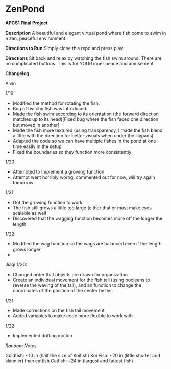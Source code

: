 # ZenPond
**APCS1 Final Project**


**Description**
A beautiful and elegant virtual pond where fish come to swim in a zen, peaceful environment.

**Directions to Run**
Simply clone this repo and press play.

**Directions**
Sit back and relax by watching the fish swim around. There are no complicated buttons. This is for YOUR inner peace and amusement.

**Changelog**

Alvin

1/19:
* Modified the method for rotating the fish.
* Bug of twitchy fish was introduced.
* Made the fish swim according to its orientation (the forward direction matches up to its head)[Fixed bug where the fish faced one direction but moved in another]
* Made the fish more textured (using transparency, I made the fish blend a little with the direction for better visuals when under the lilypads)
* Adapted the code so we can have multiple fishes in the pond at one time easily in the setup
* Fixed the boundaries so they function more consistently

1/20:
* Attempted to implement a growing function
* Attempt went horribly worng; commented out for now, will try again tomorrow

1/21:
* Got the growing function to work
* The fish still grows a little too large (either that or must make eyes scalable as well
* Discovered that the wagging function becomes more off the longer the length

1/22:
* Modified the wag function so the wags are balanced even if the length grows longer
* 

Jiaqi
1/20:
* Changed order that objects are drawn for organization
* Create an individual movement for the fish tail (using booleans to reverse the waving of the tail), and an function to change the coordinates of the position of the center bezier.

1/21:
* Made corrections on the fish tail movement 
* Added variables to make code more flexible to work with

1/22:
* Implemented drifting motion 


*Random Notes*

Goldfish: ~10 in (half the size of Koifish)
Koi Fish: ~20 in (little shorter and skinnier) than catfish
Catfish: ~24 in (largest and fattest fish)
